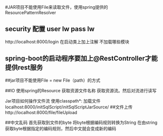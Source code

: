 #JAR项目不能使用File来读取文件，使用spring提供的ResourcePatternResolver
## security   配置 user lw pass lw
  http://localhost:8000/login
  在启动类上加上注解  不加载哪些模块
## spring-boot的启动程序要加上@RestController才能提供rest服务
  
##jar项目不能使用File    = new  File（path）的方式

##IO  使用spring的Resource 获取资源文件名称  获取资源流。然后对流进行读写

  Jar项目如何操作文件流
  使用classpath*:  加载文件
  localhost:8000/initSqlScript/initSqlScriptJarSource/
##文件上传  http://localhost:8000/file/fileUpload

##中文乱码
  首先获取到文件的byte  将byte根据编码规则转换为String 
  在由string获取byte根据指定的编码规则，然后中文就会变成新的编码 
  
  
  
  
  
  

